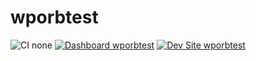 # wporbtest

![CI none](https://img.shields.io/badge/ci-none-orange.svg)
[![Dashboard wporbtest](https://img.shields.io/badge/dashboard-wporbtest-yellow.svg)](https://dashboard.pantheon.io/sites/3c4002a3-ace2-433c-ae0e-a58494449a3f#dev/code)
[![Dev Site wporbtest](https://img.shields.io/badge/site-wporbtest-blue.svg)](http://dev-wporbtest.pantheonsite.io/)